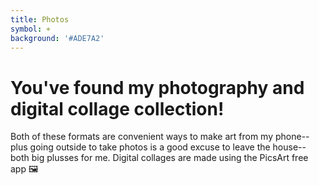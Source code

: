 ```yaml
---
title: Photos
symbol: ⌖
background: '#ADE7A2'
---
```


# You've found my photography and digital collage collection!

Both of these formats are convenient ways to make art from my phone-- plus going outside to take photos is a good excuse to leave the house-- both big plusses for me. Digital collages are made using the PicsArt free app 🖼️
